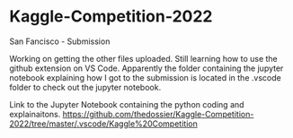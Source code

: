 # Kaggle-Competition-2022

San Fancisco - Submission


Working on getting the other files uploaded. Still learning how to use the github extension on VS Code. Apparently the folder containing the jupyter notebook explaining how I got to the submission is located in the .vscode folder to check out the jupyter notebook.

Link to the Jupyter Notebook containing the python coding and explainaitons.
https://github.com/thedossier/Kaggle-Competition-2022/tree/master/.vscode/Kaggle%20Competition
